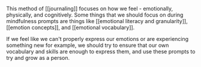 This method of [[journaling]] focuses on how we feel - emotionally, physically, and cognitively. Some things that we should focus on during mindfulness prompts are things like [[emotional literacy and granularity]], [[emotion concepts]], and [[emotional vocabulary]].

If we feel like we can't properly express our emotions or are experiencing something new for example, we should try to ensure that our own vocabulary and skills are enough to express them, and use these prompts to try and grow as a person.